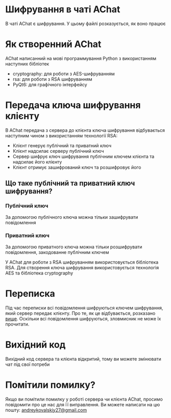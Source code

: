 # Шифрування в чаті AChat
В чаті AChat є шифрування. У цьому файлі розказується, як воно працює

# Як створенний AChat
AChat написанний на мові программування Python з використанням наступних бібліотек

- cryptography: для роботи з AES-шифруванням
- rsa: для роботи з RSA шифруванням
- PyQt6: для графічного інтерфейсу

# Передача ключа шифрування клієнту
В AChat передача з сервера до клієнта ключа шифрування відбувається наступним чином з використанням технології RSA:
- Клієнт генерує публічний та приватний ключ
- Клієнт надсилає серверу публічний ключ
- Сервер шифрує ключ шифрування публічним ключем клієнта та надсилає його клієнту
- Клієнт отримує зашифрований ключ та розшифровує його

## Що таке публічний та приватний ключ шифрування?
### Публічний ключ
За допомогою публічного ключа можна тільки зашифрувати повідомлення

### Приватний ключ
За допомогою приватного ключа можна тільки розшифрувати повідомлення, закодованне публічним ключем

У AChat для роботи з RSA шифруванням використовується бібліотека RSA. Для створення ключа шифрування використовується технологія AES та бібліотека cryptography

# Переписка
Під час переписки всі повідомлення шифруються ключем шифрування, який сервер передає клієнту. Про те, як це відбувається, розказано <a href="#передача-ключа-шифрування-клієнту">вище</a>. Оскільки всі повідомлення шифруються, зловмисник не може їх прочитати.

# Вихідний код
Вихідний код сервера та клієнта відкритий, тому ви можете змінювати чат під свої потреби

# Помітили помилку?
Якщо ви помітили помилку у роботі сервера чи клієнта AChat, просимо повідомити про це нас для її виправлення. Ви можете написати на цю пошту: andreykovalskiy27@gmail.com